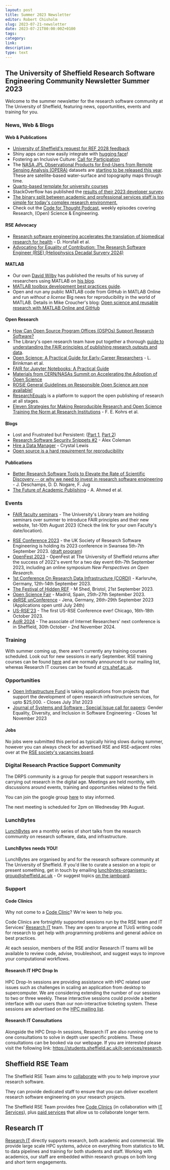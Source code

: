 ```yaml
---
layout: post
title: Summer 2023 Newsletter
editor: Robert Chisholm
slug: 2023-07-21-newsletter
date: 2023-07-21T00:00:00Z+0100
tags:
category:
link:
description:
type: text
---
```


## The University of Sheffield Research Software Engineering Community Newsletter Summer 2023

Welcome to the summer newsletter for the research software community at The University of Sheffield, featuring news, opportunities, events and training for you.

### News, Web & Blogs

#### Web & Publications

* [University of Sheffield's request for REF 2028 feedback](https://staff.sheffield.ac.uk/news/share-your-views-about-ref-2028)
* Shiny apps can now easily integrate with [hugging face](https://shiny.posit.co/blog/posts/shiny-on-hugging-face/)!
* Fostering an Inclusive Culture: [Call for Participation](https://contributor-experience.org/docs/posts/dei-report/)
* The [NASA JPL Observational Products for End-Users from Remote Sensing Analysis (OPERA)](https://www.jpl.nasa.gov/news/nasa-led-project-tracking-changes-to-water-ecosystems-land-surface) datasets are [starting to be released this year](https://www.jpl.nasa.gov/go/opera/products). These are satellite-based water-surface and topography maps through time.
* [Quarto-based template for university courses](https://github.com/jonjoncardoso/quarto-template-for-university-courses)
* StackOverflow has published the [results of their 2023 developer survey](https://stackoverflow.blog/2023/06/13/developer-survey-results-are-in/).
* [The binary split between academic and professional services staff is too simple for today's complex research environment.](https://twitter.com/sjh5000/status/1678747143656357889)
* Check out the [Code for Thought Podcast](https://codeforthought.buzzsprout.com/1326658), weekly episodes covering Research, (Open) Science & Engineering.

#### RSE Advocacy

* [Research software engineering accelerates the translation of biomedical research for health](https://www.nature.com/articles/s41591-023-02353-0) - D. Horsfall et al.
* [Advocating for Equality of Contribution: The Research Software Engineer (RSE) (Heliophysics Decadal Survery 2024)](https://essopenarchive.org/users/564792/articles/618963-advocating-for-equality-of-contribution-the-research-software-engineer-rse-heliophysics-decadal-survey-2024)

#### MATLAB

* Our own [David Wilby](/contact/david-wilby) has published the results of his survey of researchers using MATLAB on [his blog](https://reproduciblematlab.github.io/blog/posts/2023-05-02-survey/).
* [MATLAB toolbox development best practices guide](https://github.com/mathworks/toolboxdesign).
* Open and run any public MATLAB code from GitHub in MATLAB Online and run *without a license* Big news for reproducibility in the world of MATLAB. Details in Mike Croucher's blog: [Open science and reusable research with MATLAB Online and GitHub](https://blogs.mathworks.com/matlab/2023/07/20/open-science-and-reusable-research-with-matlab-online-and-github/)

#### Open Research

* [How Can Open Source Program Offices (OSPOs) Support Research Software?](https://www.researchsoft.org/blog/2023-06/)
* The Library's open research team have put together a thorough [guide to understanding the FAIR principles of publishing research outputs and data](https://sites.google.com/sheffield.ac.uk/fair-guidance/home).
* [Open Science: A Practical Guide for Early-Career Researchers](https://zenodo.org/record/7716153#.ZFzsHuxByLp) - L. Brinkman et al.
* [FAIR for Jupyter Notebooks: A Practical Guide](https://ardc.edu.au/resource/fair-for-jupyter-notebooks-a-practical-guide/)
* [Materials from CERN/NASAs Summit on Accelerating the Adoption of Open Science](https://zenodo.org/communities/cern-nasa-open-science-summit-july-2023/?page=1&size=20)
* [ROSiE General Guidelines on Responsible Open Science are now available!](https://rosie-project.eu/two-important-milestones-of-the-rosie-project-are-now-available/)
* [ResearchEquals](https://www.researchequals.com/) is a platform to support the open publishing of research at all stages.
* [Eleven Strategies for Making Reproducible Research and Open Science Training the Norm at Research Institutions](https://osf.io/kcvra/) -  F. E. Kohrs et al.

#### Blogs

* Lost and Frustrated but Persistent: ([Part 1](https://software.ac.uk/blog/2023-07-03-lost-and-frustrated-persistent-part-1-personal-narratives-about-usability), [Part 2](https://software.ac.uk/blog/2023-07-04-lost-and-frustrated-persistent-part-2-personal-narratives-about-usability)) 
* [Research Software Security Snippets #2](https://software.ac.uk/blog/2023-07-17-research-software-security-snippets-2) - Alex Coleman
* [Hire a Data Manager](https://cghlewis.com/blog/hire_datamgr/) - Crystal Lewis
* [Open source is a hard requirement for reproducibility](https://www.r-bloggers.com/2022/11/open-source-is-a-hard-requirement-for-reproducibility/)

#### Publications

* [Better Research Software Tools to Elevate the Rate of Scientific Discovery -- or why we need to invest in research software engineering](https://arxiv.org/abs/2307.03934) - J. Deschamps, D. D. Nogare, F. Jug
* [The Future of Academic Publishing](https://www.nature.com/articles/s41562-023-01637-2) - A. Ahmed et al.

### Events

* [FAIR faculty seminars](https://www.eventbrite.com/cc/fair-faculty-seminars-summer-2023-2394899) -  The University's Library team are holding seminars over summer to introduce FAIR principles and their new website, 1st-10th August 2023 (Check the link for your own Faculty's date/location).
+ [RSE Conference 2023](https://rsecon23.society-rse.org/) - the UK Society of Research Software Engineering is holding its 2023 conference in Swansea 5th-7th September 2023. ([draft program](https://virtual.oxfordabstracts.com/#/e/RSECon23/program))
+ [OpenFest 2023](https://www.sheffield.ac.uk/library/research/open-research/openfest2023) - OpenFest at The University of Sheffield returns after the success of 2022's event for a two day event 6th-7th September 2023, including an online symposium *New Perspectives on Open Research*.
+ [1st Conference On Research Data Infrastructure (CORDI)](https://www.eosc.eu/events/1st-conference-research-data-infrastructure-cordi) - Karlsruhe, Germany, 12th-14th September 2023.
+ [The Festival of Hidden REF](https://hidden-ref.org/festival-of-hidden-ref/) - M Shed, Bristol, 21st September 2023.
+ [Open Science Fair](https://www.opensciencefair.eu/) - Madrid, Spain, 25th-27th September 2023.
+ [deRSE unConference](https://un-derse23.sciencesconf.org/) - Jena, Germany, 26th-29th September 2023 (Applications open until July 24th)
+ [US-RSE'23](https://us-rse.org/usrse23/) - The first US-RSE Conference ever! Chicago, 16th-18th October 2023.
+ [AoIR 2024](https://aoir.org/aoir2024/) - The associate of Internet Researchers' next conference is in Sheffield, 30th October - 2nd November 2024.

### Training

With summer coming up, there aren't currently any training courses scheduled. Look out for new sessions in early September. RSE training courses can be found [here](https://rse.shef.ac.uk/events/) and are normally announced to our mailing list, whereas Research IT courses can be found at [crs.shef.ac.uk](https://crs.shef.ac.uk).

<!--#### Research IT Training-->

<!--Research IT courses have adopted a hybrid approach. The team will be providing their courses both online and in person for the first time since March 2020. The team provides a place for beginners or advanced users to expand their knowledge of HPC and different programming languages. The courses are part of the Doctoral Development Programme. For more information please visit our training registration web page (via VPN): [crs.shef.ac.uk](https://crs.shef.ac.uk).-->

<!--If a course is "sold out" please join the wait list by signing up - we regularly email people to encourage those that can no longer attend to cancel. Those on the wait list get early notification when the courses are run again.-->

### Opportunities

+ [Open Infrastructure Fund](https://investinopen.org/blog/open-infrastructure-fund-pilot-cfp/) is taking applications from projects that support the development of open research infrastructure services, for upto $25,000. -  Closes July 31st 2023
+ [Journal of Systems and Software : Special Issue call for papers](https://www.sciencedirect.com/journal/journal-of-systems-and-software/about/call-for-papers#gender-equality-diversity-and-inclusion-in-software-engineering): Gender Equality, Diversity, and Inclusion in Software Engineering -  Closes 1st November 2023



#### Jobs

No jobs were submitted this period as typically hiring slows during summer, however you can always check for advertised RSE and RSE-adjacent roles over at the [RSE society's vacancies board](https://society-rse.org/careers/vacancies/).


### Digital Research Practice Support Community

The DRPS community is a group for people that support researchers in carrying out research in the digital age. Meetings are held monthly, with discussions around events, training and opportunities related to the field.

You can join the google group [here](https://groups.google.com/u/1/a/sheffield.ac.uk/g/digital-research-practice-support-community-group/about) to stay informed.

The next meeting is scheduled for 2pm on Wednesday 9th August.


### LunchBytes

[LunchBytes](https://rse.shef.ac.uk/community/lunch-bytes/) are a monthly series of short talks from the research community on research software, data, and infrastructure.

#### LunchBytes needs YOU!

LunchBytes are organised by and for the research software community at The University of Sheffield. If you'd like to curate a session on a topic or present something, get in touch by emailing [lunchbytes-organisers-group@sheffield.ac.uk](mailto:lunchbytes-organisers-group@sheffield.ac.uk) - Or suggest topics [on the jamboard](https://jamboard.google.com/d/1-51cRf0pwZl8O10CnLeJGAqKcnbww-QGaYjszFK-H38/).

### Support

#### Code Clinics

Why not come to a [Code Clinic](https://docs.google.com/forms/d/e/1FAIpQLScGXS55qjU0D0Zcz-KHOVcNTahcr3YC3H0OpoKBo3lWXWED5A/viewform)? We're keen to help you.

Code Clinics are fortnightly supported sessions run by the RSE team and IT Services’ [Research IT](https://www.sheffield.ac.uk/it-services/research) team. They are open to anyone at TUoS writing code for research to get help with programming problems and general advice on best practices.

At each session, members of the RSE and/or Research IT teams will be available to review code, advise, troubleshoot, and suggest ways to improve your computational workflows.

#### Research IT HPC Drop In

HPC Drop-In sessions are providing assistance with HPC related user issues such as challenges in scaling an application from desktop to supercomputer. We are considering extending the number of our sessions to two or three weekly. These interactive sessions could provide a better interface with our users than our non-interactive ticketing system. These sessions are advertised on the [HPC mailing list](https://groups.google.com/u/1/a/sheffield.ac.uk/g/hpc).

#### Research IT Consultations

Alongside the HPC Drop-In sessions, Research IT are also running one to one consultations to solve in depth user specific problems. These consultations can be booked via our webpage. If you are interested please visit the following link: <https://students.sheffield.ac.uk/it-services/research>.

## Sheffield RSE Team

The Sheffield RSE Team aims to [collaborate](https://rse.shef.ac.uk/collaboration/guide/) with you to help improve your research software.

They can provide dedicated staff to ensure that you can deliver excellent research software engineering on your research projects.

The Sheffield RSE Team provides free [Code Clinics][CCs] (in collaboration with [IT Services][its-res-it]), plus [paid services][rse-service] that allow us to collaborate longer term.

## Research IT

[Research IT](https://students.sheffield.ac.uk/it-services/research) directly supports research, both academic and commercial.
We provide large scale HPC systems, advice on everything from statistics to ML to data pipelines and training for both students and staff.
Working with academics, our staff are embedded within research groups on both long and short term engagements.

[CCs]: https://rse.shef.ac.uk/support/code-clinic/
[its-res-it]: https://www.sheffield.ac.uk/it-services/research/
[rse-service]: https://rse.shef.ac.uk/collaboration/
